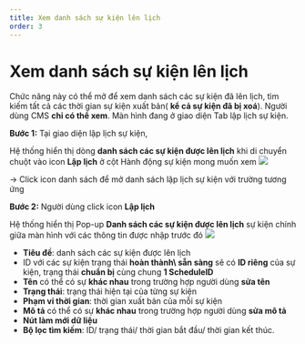 ```yaml
---
title: Xem danh sách sự kiện lên lịch
order: 3
---
```


# Xem danh sách sự kiện lên lịch
Chức năng này có thể mở để xem danh sách các sự kiện đã lên lịch, tìm kiếm tất cả các thời gian sự kiện xuất bản( **kể cả sự kiện đã bị xoá**). Người dùng CMS **chỉ có thể xem**. Màn hình đang ở giao diện Tab lập lịch sự kiện.

 **Bước 1:** Tại giao diện lập lịch sự kiện,

 Hệ thống hiển thị dòng **danh sách các sự kiện được lên lịch** khi di chuyển chuột vào icon **Lập lịch** ở cột Hành động sự kiện mong muốn xem ![](../../images/Action_Schedule.png)

→ Click icon danh sách để mở danh sách lập lịch sự kiện với trường tương ứng

 **Bước 2:** Người dùng click icon **Lập lịch**

 Hệ thống hiển thị Pop-up **Danh sách các sự kiện được lên lịch** sự kiện chính giữa màn hình với các thông tin được nhập trước đó ![](../../images/Popup_Schedule_List.png)

* **Tiêu đề**: danh sách các sự kiện được lên lịch
* ID với các sự kiện trạng thái **hoàn thành\ sẵn sàng** sẽ có **ID riêng** của sự kiện, trạng thái **chuẩn bị** cùng chung **1 ScheduleID**
* **Tên** có thể có sự **khác nhau** trong trường hợp người dùng **sửa tên**
* **Trạng thái**: trạng thái hiện tại của từng sự kiện
* **Phạm vi thời gian**: thời gian xuất bản của mỗi sự kiện
* **Mô tả** có thể có sự **khác nhau** trong trường hợp người dùng **sửa mô tả**
* **Nút làm mới dữ liệu**
* **Bộ lọc tìm kiếm**: ID/ trạng thái/ thời gian bắt đầu/ thời gian kết thúc. 